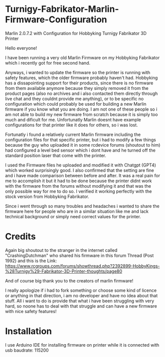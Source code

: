 # Turnigy-Fabrikator-Marlin-Firmware-Configuration
Marlin 2.0.7.2 with Configuration for Hobbyking Turnigy Fabrikator 3D Printer


Hello everyone!

I have been running a very old Marlin Firmware on my Hobbyking Fabrikator which i recently got for free second hand.

Anyways, i wanted to update the firmware so the printer is running with safety features, which the older firmware probably haven't had.
Hobbyking has a dissapointing support for their products, since there is no firmware from them available anymore because they simply removed it from the product pages (also no archives and i also contacted them directly through live chat and they couldnt provide me anything), or to be specific no configuration which could probably be used for building a new Marlin firmware if you know what you are doing. I am not one of these people so i am not able to build my new firmware from scratch because it is simply too much and dificult for me. Unfortunatly Marlin doesnt have example configurations for that printer like it does for others, so i was lost.

Fortunatly i found a relatively current Marlin firmware including the configuration files for that specific printer, but i had to modify a few things because the guy who uploaded it in some rcdevice forums (shoutout to him) had configured a level bed sensor which i dont have and he turned off the standard position laser that come with the printer.

I used the Firmware files he uploaded and modified it with Chatgpt (GPT4) which worked surprisingly good. I also confirmed that the setting are fine and i have made comparison between before and after. It was a real pain for me to accomplish it but it had to be done because the printer didnt work with the firmware from the forums without modifying it and that was the only possible way for me to do so. I verified it working perfectly with the stock version from Hobbyking Fabrikator.

Since i went through so many troubles and headaches i wanted to share the firmware here for people who are in a similar situation like me and lack technical background or simply need correct values for the printer. 

# Credits
Again big shoutout to the stranger in the internet called "CrashingDutchman" who shared his firmware in this forum Thread (Post 1992) and this is the Link:
https://www.rcgroups.com/forums/showthread.php?2392899-HobbyKings-%28Turnigy%29-Fabrikator-3D-Printer-thoughts/page80

And of course big thank you to the creators of marlin firmware!

I really apologize if i had to fork something or choose some kind of licence or anything in that direction, i am no developer and have no idea about that stuff. All i want to do is provide that what i have been struggling with very hard, so noone has to deal with that struggle and can have a new firmware with nice safety features!

# Installation
I use Arduino IDE for installing firmware on printer while it is connected with usb
baudrate: 115200
